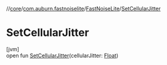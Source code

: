 //[core](../../../index.md)/[com.auburn.fastnoiselite](../index.md)/[FastNoiseLite](index.md)/[SetCellularJitter](-set-cellular-jitter.md)

# SetCellularJitter

[jvm]\
open fun [SetCellularJitter](-set-cellular-jitter.md)(cellularJitter: [Float](https://kotlinlang.org/api/latest/jvm/stdlib/kotlin/-float/index.html))
